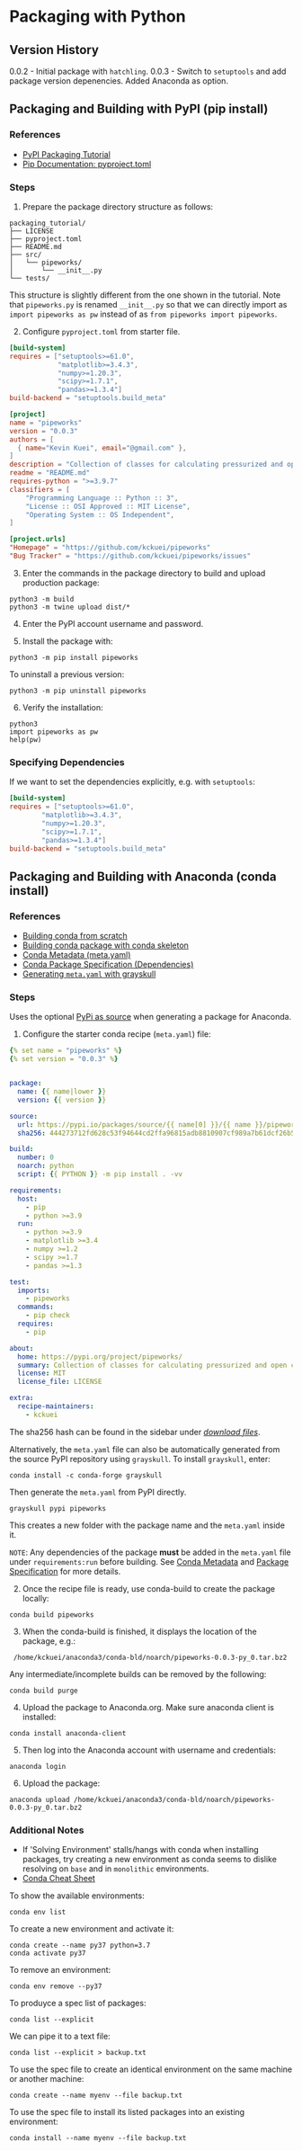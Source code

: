 # Packaging with Python

## Version History

0.0.2 - Initial package with `hatchling`.
0.0.3 - Switch to `setuptools` and add package version depenencies. Added Anaconda as option.


## Packaging and Building with PyPI (pip install)
### References
* [PyPI Packaging Tutorial](https://packaging.python.org/en/latest/tutorials/packaging-projects/)
* [Pip Documentation: pyproject.toml](https://pip.pypa.io/en/stable/reference/build-system/pyproject-toml/)

### Steps
1. Prepare the package directory structure as follows:
```
packaging_tutorial/
├── LICENSE
├── pyproject.toml
├── README.md
├── src/
│   └── pipeworks/
│       └── __init__.py
└── tests/
```

This structure is slightly different from the one shown in the tutorial. Note that `pipeworks.py` is renamed `__init__.py` so that we can directly import as
`import pipeworks as pw` instead of as `from pipeworks import pipeworks`.

2. Configure `pyproject.toml` from starter file.
 
```toml
[build-system]
requires = ["setuptools>=61.0",
		    "matplotlib>=3.4.3",
		    "numpy>=1.20.3",
		    "scipy>=1.7.1",
		    "pandas>=1.3.4"]
build-backend = "setuptools.build_meta"

[project]
name = "pipeworks"
version = "0.0.3"
authors = [
  { name="Kevin Kuei", email="@gmail.com" },
]
description = "Collection of classes for calculating pressurized and open channel flow hydraulics for outlet works. "
readme = "README.md"
requires-python = ">=3.9.7"
classifiers = [
    "Programming Language :: Python :: 3",
    "License :: OSI Approved :: MIT License",
    "Operating System :: OS Independent",
]

[project.urls]
"Homepage" = "https://github.com/kckuei/pipeworks"
"Bug Tracker" = "https://github.com/kckuei/pipeworks/issues"


```

3. Enter the commands in the package directory to build and upload production package:
```
python3 -m build
python3 -m twine upload dist/*
```

4. Enter the PyPI account username and password.

5. Install the package with:
```
python3 -m pip install pipeworks
```

To uninstall a previous version:
```
python3 -m pip uninstall pipeworks
```

6. Verify the installation:
```
python3
import pipeworks as pw
help(pw)
```

### Specifying Dependencies

If we want to set the dependencies explicitly, e.g. with `setuptools`:
```toml
[build-system]
requires = ["setuptools>=61.0",
	    "matplotlib>=3.4.3",
	    "numpy>=1.20.3",
	    "scipy>=1.7.1",
	    "pandas>=1.3.4"]
build-backend = "setuptools.build_meta"
```

## Packaging and Building with Anaconda (conda install)
### References
* [Building conda from scratch](https://conda.io/projects/conda-build/en/latest/user-guide/tutorials/build-pkgs.html)
* [Building conda package with conda skeleton](https://conda.io/projects/conda-build/en/latest/user-guide/tutorials/build-pkgs-skeleton.html)
* [Conda Metadata (meta.yaml)](https://docs.conda.io/projects/conda-build/en/latest/resources/define-metadata.html)
* [Conda Package Specification (Dependencies)](https://docs.conda.io/projects/conda-build/en/latest/resources/package-spec.html#build-version-spec)
* [Generating `meta.yaml` with grayskull](https://github.com/conda/conda-build/issues/4313)


### Steps
Uses the optional [PyPi as source](https://conda.io/projects/conda-build/en/latest/user-guide/tutorials/build-pkgs.html) when generating a package for Anaconda. 

1. Configure the starter conda recipe (`meta.yaml`) file:

```yaml
{% set name = "pipeworks" %}
{% set version = "0.0.3" %}


package:
  name: {{ name|lower }}
  version: {{ version }}

source:
  url: https://pypi.io/packages/source/{{ name[0] }}/{{ name }}/pipeworks-{{ version }}.tar.gz
  sha256: 444273712fd628c53f94644cd2ffa96815adb8810907cf989a7b61dcf26b59fb

build:
  number: 0
  noarch: python
  script: {{ PYTHON }} -m pip install . -vv

requirements:
  host:
    - pip
    - python >=3.9
  run:
    - python >=3.9
    - matplotlib >=3.4
    - numpy >=1.2
    - scipy >=1.7
    - pandas >=1.3

test:
  imports:
    - pipeworks
  commands:
    - pip check
  requires:
    - pip

about:
  home: https://pypi.org/project/pipeworks/
  summary: Collection of classes for calculating pressurized and open channel flow hydraulics for outlet works.
  license: MIT
  license_file: LICENSE

extra:
  recipe-maintainers:
    - kckuei
```

The sha256 hash can be found in the sidebar under *[download files](https://pypi.org/project/pipeworks/#files)*.


Alternatively, the `meta.yaml` file can also be automatically generated from the source PyPI repository using `grayskull`. To install `grayskull`, enter:
```
conda install -c conda-forge grayskull

```

Then generate the `meta.yaml` from PyPI directly.
```
grayskull pypi pipeworks
```

This creates a new folder with the package name and the `meta.yaml` inside it. 

`NOTE`: Any dependencies of the package **must** be added in the `meta.yaml` file under  `requirements:run` before building. See [Conda Metadata](https://docs.conda.io/projects/conda-build/en/latest/resources/define-metadata.html) and [Package Specification](https://docs.conda.io/projects/conda-build/en/latest/resources/package-spec.html#build-version-spec) for more details.

2. Once the recipe file is ready, use conda-build to create the package locally:
```
conda build pipeworks
```

3. When the conda-build is finished, it displays the location of the package, e.g.:
```
 /home/kckuei/anaconda3/conda-bld/noarch/pipeworks-0.0.3-py_0.tar.bz2
```

Any intermediate/incomplete builds can be removed by the following:
```
conda build purge
```

4. Upload the package to Anaconda.org. Make sure anaconda client is installed:
```
conda install anaconda-client
```

5. Then log into the Anaconda account with username and credentials:
```
anaconda login
```

6. Upload the package:
```
anaconda upload /home/kckuei/anaconda3/conda-bld/noarch/pipeworks-0.0.3-py_0.tar.bz2
```

### Additional Notes
* If 'Solving Environment' stalls/hangs with conda when installing packages, try creating a new environment as conda seems to dislike resolving on `base` and in `monolithic` environments.
* [Conda Cheat Sheet](https://docs.conda.io/projects/conda/en/4.6.0/_downloads/52a95608c49671267e40c689e0bc00ca/conda-cheatsheet.pdf)

To show the available environments:
```
conda env list
```

To create a new environment and activate it:
```
conda create --name py37 python=3.7
conda activate py37
```

To remove an environment:
```
conda env remove --py37
```

To produyce a spec list of packages:
```
conda list --explicit
```

We can pipe it to a text file:
```
conda list --explicit > backup.txt
```

To use the spec file to create an identical environment on the same machine or another machine:
```
conda create --name myenv --file backup.txt
```

To use the spec file to install its listed packages into an existing environment:
```
conda install --name myenv --file backup.txt
```
